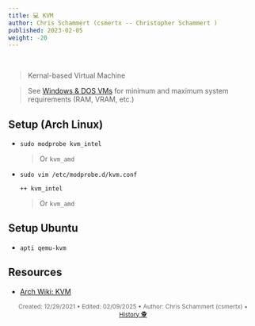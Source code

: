 ```yaml
---
title: 💻 KVM
author: Chris Schammert (csmertx -- Christopher Schammert )
published: 2023-02-05
weight: -20
---
```


<!-- The content of this website was written by Christopher Schammert aka Chris Schammert -->

<br />

> Kernal-based Virtual Machine

> See [Windows & DOS VMs](/Windows_and_DOS/win_dos_vm) for minimum and maximum system requirements (RAM, VRAM, etc.)

## Setup (Arch Linux)

- ```sudo modprobe kvm_intel```

    > Or ```kvm_amd```

- ```sudo vim /etc/modprobe.d/kvm.conf```

    ```
    ++ kvm_intel
    ```
    
    > Or ```kvm_amd```

## Setup Ubuntu

- ```apti qemu-kvm```

## Resources

- [Arch Wiki: KVM](https://wiki.archlinux.org/title/KVM)

<div style="text-align: center; font-size:12px; color:dimgray">
    Created: 12/29/2021 • Edited: 02/09/2025 • Author: Chris Schammert (csmertx) • 
    <a href="https://github.com/csmertx/csmertx.github.io/commits/main/content/Linux/VMs/kvm.md" 
       title="Github.com | csmertx \ csmertx.github.io \ commits \ main \ content \ Linux \ VMs \ KVM">
       History 🕵️
    </a>
</div>